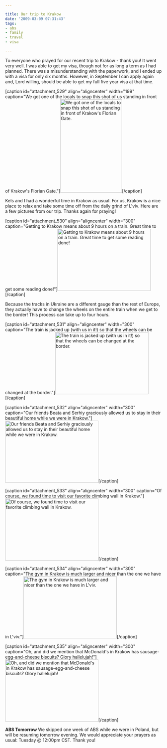 ```yaml
---

title: Our trip to Krakow
date: '2009-03-09 07:31:43'
tags:
- abs
- family
- travel
- visa

---
```


To everyone who prayed for our recent trip to Krakow - thank you! It went very well. I was able to get my visa, though not for as long a term as I had planned. There was a misunderstanding with the paperwork, and I ended up with a visa for only six months. However, in September I can apply again and, Lord willing, should be able to get my full five year visa at that time.

[caption id="attachment_529" align="aligncenter" width="199" caption="We got one of the locals to snap this shot of us standing in front of Krakow&#39;s Florian Gate."]<a href="https://s3.amazonaws.com/content.ofreport.com/2009/03/dsc_5101.jpg"><img class="size-medium wp-image-529" title="dsc_5101" src="https://s3.amazonaws.com/content.ofreport.com/2009/03/dsc_5101-199x300.jpg" alt="We got one of the locals to snap this shot of us standing in front of Krakow's Florian Gate." width="199" height="300" /></a>[/caption]

<!--more-->Kels and I had a wonderful time in Krakow as usual. For us, Krakow is a nice place to relax and take some time off from the daily grind of L'viv. Here are a few pictures from our trip. Thanks again for praying!

[caption id="attachment_530" align="aligncenter" width="300" caption="Getting to Krakow means about 9 hours on a train. Great time to get some reading done!"]<a href="https://s3.amazonaws.com/content.ofreport.com/2009/03/dsc_5043.jpg"><img class="size-medium wp-image-530" title="dsc_5043" src="https://s3.amazonaws.com/content.ofreport.com/2009/03/dsc_5043-300x199.jpg" alt="Getting to Krakow means about 9 hours on a train. Great time to get some reading done!" width="300" height="199" /></a>[/caption]

Because the tracks in Ukraine are a different gauge than the rest of Europe, they actually have to change the wheels on the entire train when we get to the border! This process can take up to four hours.

[caption id="attachment_531" align="aligncenter" width="300" caption="The train is jacked up (with us in it!) so that the wheels can be changed at the border."]<a href="https://s3.amazonaws.com/content.ofreport.com/2009/03/dsc_5050.jpg"><img class="size-medium wp-image-531" title="dsc_5050" src="https://s3.amazonaws.com/content.ofreport.com/2009/03/dsc_5050-300x199.jpg" alt="The train is jacked up (with us in it!) so that the wheels can be changed at the border." width="300" height="199" /></a>[/caption]

[caption id="attachment_532" align="aligncenter" width="300" caption="Our friends Beata and Serhiy graciously allowed us to stay in their beautiful home while we were in Krakow."]<a href="https://s3.amazonaws.com/content.ofreport.com/2009/03/dsc_5092.jpg"><img class="size-medium wp-image-532" title="dsc_5092" src="https://s3.amazonaws.com/content.ofreport.com/2009/03/dsc_5092-300x199.jpg" alt="Our friends Beata and Serhiy graciously allowed us to stay in their beautiful home while we were in Krakow." width="300" height="199" /></a>[/caption]

[caption id="attachment_533" align="aligncenter" width="300" caption="Of course, we found time to visit our favorite climbing wall in Krakow."]<a href="https://s3.amazonaws.com/content.ofreport.com/2009/03/dsc_5073.jpg"><img class="size-medium wp-image-533" title="dsc_5073" src="https://s3.amazonaws.com/content.ofreport.com/2009/03/dsc_5073-300x199.jpg" alt="Of course, we found time to visit our favorite climbing wall in Krakow." width="300" height="199" /></a>[/caption]

[caption id="attachment_534" align="aligncenter" width="300" caption="The gym in Krakow is much larger and nicer than the one we have in L&#39;viv."]<a href="https://s3.amazonaws.com/content.ofreport.com/2009/03/dsc_5086.jpg"><img class="size-medium wp-image-534" title="dsc_5086" src="https://s3.amazonaws.com/content.ofreport.com/2009/03/dsc_5086-300x199.jpg" alt="The gym in Krakow is much larger and nicer than the one we have in L'viv." width="300" height="199" /></a>[/caption]

[caption id="attachment_535" align="aligncenter" width="300" caption="Oh, and did we mention that McDonald&#39;s in Krakow has sausage-egg-and-cheese biscuits? Glory hallelujah!"]<a href="https://s3.amazonaws.com/content.ofreport.com/2009/03/dsc_5098.jpg"><img class="size-medium wp-image-535" title="dsc_5098" src="https://s3.amazonaws.com/content.ofreport.com/2009/03/dsc_5098-300x199.jpg" alt="Oh, and did we mention that McDonald's in Krakow has sausage-egg-and-cheese biscuits? Glory hallelujah!" width="300" height="199" /></a>[/caption]

<strong>ABS Tomorrow</strong>
We skipped one week of ABS while we were in Poland, but will be resuming tomorrow evening. We would appreciate your prayers as usual: Tuesday @ 12:00pm CST. Thank you!

